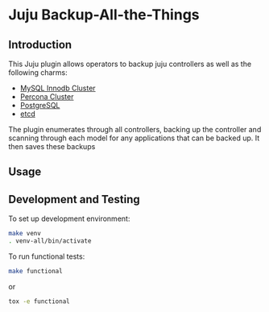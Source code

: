 # Juju Backup-All-the-Things

## Introduction

This Juju plugin allows operators to backup juju controllers as well as the following charms:
- [MySQL Innodb Cluster](https://charmhub.io/mysql-innodb-cluster)
- [Percona Cluster](https://charmhub.io/percona-cluster)
- [PostgreSQL](https://charmhub.io/postgresql)
- [etcd](https://charmhub.io/etcd)

The plugin enumerates through all controllers, backing up the controller and scanning through each model for any 
applications that can be backed up. It then saves these backups 

## Usage

## Development and Testing

To set up development environment:

```bash
make venv
. venv-all/bin/activate
```

To run functional tests:

```bash
make functional
```

or

```bash
tox -e functional
```
